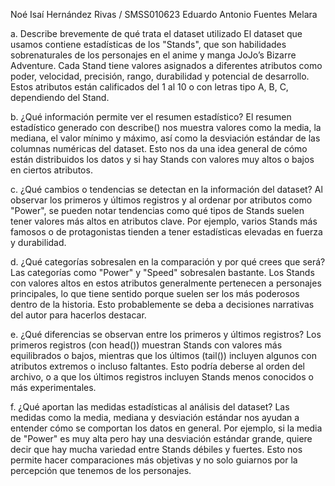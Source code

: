 Noé Isaí Hernández Rivas / SMSS010623
Eduardo Antonio Fuentes Melara

a. Describe brevemente de qué trata el dataset utilizado
El dataset que usamos contiene estadísticas de los "Stands", que son habilidades sobrenaturales de los personajes en el anime y manga JoJo’s Bizarre Adventure. Cada Stand tiene valores asignados a diferentes atributos como poder, velocidad, precisión, rango, durabilidad y potencial de desarrollo. Estos atributos están calificados del 1 al 10 o con letras tipo A, B, C, dependiendo del Stand.

b. ¿Qué información permite ver el resumen estadístico?
El resumen estadístico generado con describe() nos muestra valores como la media, la mediana, el valor mínimo y máximo, así como la desviación estándar de las columnas numéricas del dataset. Esto nos da una idea general de cómo están distribuidos los datos y si hay Stands con valores muy altos o bajos en ciertos atributos.

c. ¿Qué cambios o tendencias se detectan en la información del dataset?
Al observar los primeros y últimos registros y al ordenar por atributos como "Power", se pueden notar tendencias como qué tipos de Stands suelen tener valores más altos en atributos clave. Por ejemplo, varios Stands más famosos o de protagonistas tienden a tener estadísticas elevadas en fuerza y durabilidad.

d. ¿Qué categorías sobresalen en la comparación y por qué crees que será?
Las categorías como "Power" y "Speed" sobresalen bastante. Los Stands con valores altos en estos atributos generalmente pertenecen a personajes principales, lo que tiene sentido porque suelen ser los más poderosos dentro de la historia. Esto probablemente se deba a decisiones narrativas del autor para hacerlos destacar.

e. ¿Qué diferencias se observan entre los primeros y últimos registros?
Los primeros registros (con head()) muestran Stands con valores más equilibrados o bajos, mientras que los últimos (tail()) incluyen algunos con atributos extremos o incluso faltantes. Esto podría deberse al orden del archivo, o a que los últimos registros incluyen Stands menos conocidos o más experimentales.

f. ¿Qué aportan las medidas estadísticas al análisis del dataset?
Las medidas como la media, mediana y desviación estándar nos ayudan a entender cómo se comportan los datos en general. Por ejemplo, si la media de "Power" es muy alta pero hay una desviación estándar grande, quiere decir que hay mucha variedad entre Stands débiles y fuertes. Esto nos permite hacer comparaciones más objetivas y no solo guiarnos por la percepción que tenemos de los personajes.
